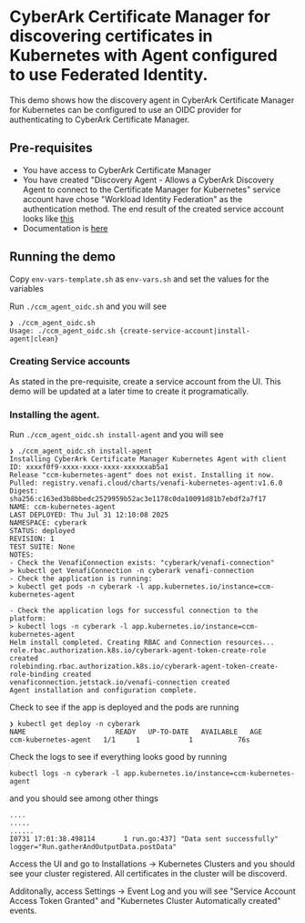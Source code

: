 # CyberArk Certificate Manager for discovering certificates in Kubernetes with Agent configured to use Federated Identity.

This demo shows how the discovery agent in CyberArk Certificate Manager for Kubernetes can be configured to use an OIDC provider for authenticating to CyberArk Certificate Manager.  

## Pre-requisites
- You have access to CyberArk Certificate Manager
- You have created "Discovery Agent - Allows a CyberArk Discovery Agent to connect to the Certificate Manager for Kubernetes" service account have chose "Workload Identity Federation" as the authentication method. The end result of the created service account looks like [this](./ccm-agent-oidc-discovery.png)
- Documentation is [here](https://docs.venafi.cloud/vaas/k8s-components/t-install-tlspk-agent/#step-3-create-a-service-account) 

## Running the demo 
Copy `env-vars-template.sh` as `env-vars.sh` and set the values for the variables

Run `./ccm_agent_oidc.sh` and you will see
```
❯ ./ccm_agent_oidc.sh
Usage: ./ccm_agent_oidc.sh {create-service-account|install-agent|clean}
```

### Creating Service accounts
As stated in the pre-requisite, create a service account from the UI. This demo will be updated at a later time to create it programatically. 

### Installing the agent.

Run `./ccm_agent_oidc.sh install-agent` and you will see
```
❯ ./ccm_agent_oidc.sh install-agent
Installing CyberArk Certificate Manager Kubernetes Agent with client ID: xxxxf0f9-xxxx-xxxx-xxxx-xxxxxxab5a1
Release "ccm-kubernetes-agent" does not exist. Installing it now.
Pulled: registry.venafi.cloud/charts/venafi-kubernetes-agent:v1.6.0
Digest: sha256:c163ed3b8bbedc2529959b52ac3e1178c0da10091d81b7ebdf2a7f17
NAME: ccm-kubernetes-agent
LAST DEPLOYED: Thu Jul 31 12:10:08 2025
NAMESPACE: cyberark
STATUS: deployed
REVISION: 1
TEST SUITE: None
NOTES:
- Check the VenafiConnection exists: "cyberark/venafi-connection"
> kubectl get VenafiConnection -n cyberark venafi-connection
- Check the application is running:
> kubectl get pods -n cyberark -l app.kubernetes.io/instance=ccm-kubernetes-agent

- Check the application logs for successful connection to the platform:
> kubectl logs -n cyberark -l app.kubernetes.io/instance=ccm-kubernetes-agent
Helm install completed. Creating RBAC and Connection resources...
role.rbac.authorization.k8s.io/cyberark-agent-token-create-role created
rolebinding.rbac.authorization.k8s.io/cyberark-agent-token-create-role-binding created
venaficonnection.jetstack.io/venafi-connection created
Agent installation and configuration complete.
```

Check to see if the app is deployed and the pods are running
```
❯ kubectl get deploy -n cyberark
NAME                      READY   UP-TO-DATE   AVAILABLE   AGE
ccm-kubernetes-agent   1/1     1            1           76s
```

Check the logs to see if everything looks good by running

```
kubectl logs -n cyberark -l app.kubernetes.io/instance=ccm-kubernetes-agent
```
and you should see among other things

```
....
.....
......
I0731 17:01:38.498114       1 run.go:437] "Data sent successfully" logger="Run.gatherAndOutputData.postData"
```

Access the UI and go to Installations -> Kubernetes Clusters and you should see your cluster registered. All certificates in the cluster will be discoverd.

Additonally, access Settings -> Event Log and you will see "Service Account Access Token Granted" and "Kubernetes Cluster Automatically created" events. 
